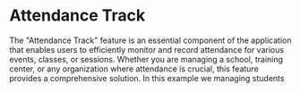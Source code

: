 # Attendance Track
The "Attendance Track" feature is an essential component of the application that enables users to efficiently monitor and record attendance for various events, classes, or sessions. Whether you are managing a school, training center, or any organization where attendance is crucial, this feature provides a comprehensive solution. In this example we managing students
